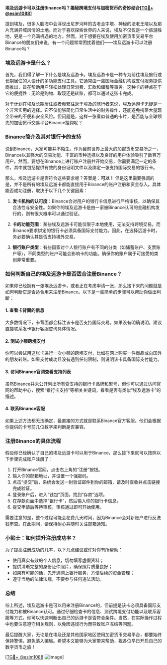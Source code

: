 **埃及远游卡可以注册Binance吗？揭秘跨境支付与加密货币的奇妙结合[[TG💪+ @esim1088](https://t.me/s/esim1088)]**

提到埃及，很多人脑海中会浮现出尼罗河畔的古老金字塔、神秘的法老王陵以及那片充满异域风情的土地。而对于喜欢探索世界的人来说，埃及不仅仅是一个旅游胜地，更是一个充满机遇的地方。然而，对于想要在埃及使用加密货币交易平台Binance的朋友们来说，有一个问题常常困扰着他们——埃及远游卡可以注册Binance吗？

### 埃及远游卡是什么？

首先，我们得了解一下什么是埃及远游卡。埃及远游卡是一种专为前往埃及旅行或长期居住的人设计的多功能支付工具。它通常由一些国际金融机构或支付服务提供商推出，旨在帮助用户轻松处理日常消费、汇款和储蓄等事务。这种卡的特点在于它的便捷性：无论是购物、取现还是转账，都可以通过这张卡完成。

对于计划在埃及长期居住或者频繁往返于埃及的旅行者来说，埃及远游卡无疑是一个非常实用的选择。它不仅能够简化日常生活中的财务操作，还能避免携带大量现金带来的不便和安全风险。但问题是，这样一张看似普通的卡片，是否能与全球领先的加密货币交易平台Binance挂钩呢？

### Binance简介及其对银行卡的支持

说到Binance，大家可能并不陌生。作为目前世界上最大的加密货币交易所之一，Binance以其强大的交易功能、丰富的币种选择以及良好的用户体验吸引了数百万用户。然而，要想在Binance上进行账户注册并开始交易，你需要满足一定的条件，其中就包括提供有效的身份证明文件以及绑定一张支持国际交易的银行卡。

那么，埃及远游卡是否符合这些要求呢？答案是：**可以！** 但是这里需要强调的是，并不是所有的埃及远游卡都能直接用于Binance的账户注册和资金存入。具体能否成功注册，取决于以下几个关键因素：

1. **发卡机构的认可度**：Binance会对用户的银行卡信息进行严格审核，以确保其合法性与安全性。如果你的埃及远游卡是由一家被Binance认可的金融机构发行的，则有很大概率可以通过验证。
   
2. **卡的功能范围**：某些埃及远游卡可能仅限于本地使用，无法支持跨境交易。而Binance要求绑定的银行卡必须具备国际支付能力。因此，在选择远游卡时，务必要确认其是否支持境外交易。

3. **银行账户类型**：有些国家对个人银行账户有不同的分类（如储蓄账户、支票账户等），不同类型的账户可能会影响卡的功能。确保你的账户属于可接受的类别非常重要。

### 如何判断自己的埃及远游卡是否适合注册Binance？

如果你已经拥有一张埃及远游卡，或者正在考虑申请一张，那么接下来的问题就是如何判断它是否适合用来注册Binance。以下是一些简单的步骤可以帮助你做出判断：

#### 1. 查看卡背面的信息
大多数情况下，卡背面都会标注该卡是否支持国际交易。如果没有明确说明，建议直接联系发卡银行客服咨询具体情况。

#### 2. 测试小额跨境支付
你可以尝试用这张卡进行一次小额的跨境支付，比如在网上购买一件商品或向国外的朋友转账。如果支付成功且没有遇到任何限制，则说明该卡具备国际支付能力。

#### 3. 访问Binance官网查看支持列表
虽然Binance并未公开列出所有受支持的银行卡品牌和型号，但你可以通过访问官网的帮助中心，搜索“银行卡支持”等相关关键词，看看是否有类似“埃及远游卡”的描述。

#### 4. 联系Binance客服
如果上述方法都无法确定，最直接的方式就是联系Binance官方客服。他们会根据你提供的卡号前几位数字来判断是否兼容。

### 注册Binance的具体流程

假设你已经确认了自己的埃及远游卡可以用于Binance，那么接下来就可以按照以下步骤完成账户注册了：

1. 打开Binance官网，点击右上角的“注册”按钮。
2. 输入你的邮箱地址，并设置一个强密码。
3. 点击“提交”后，系统会发送一封验证邮件到你的邮箱，请及时查收并点击链接完成验证。
4. 登录账户后，进入“钱包”页面，找到“存款”选项。
5. 在存款页面中选择“银行卡”，然后输入你的银行卡信息。
6. 提交申请后等待审核，审核通过即可开始使用。

需要注意的是，整个过程可能会花费几天时间，因为Binance会对新账户进行反洗钱审查。在此期间，请保持耐心并随时关注邮箱通知。

### 小贴士：如何提升注册成功率？

为了提高注册成功的几率，以下几点建议或许对你有所帮助：

- 使用真实有效的个人信息，切勿填写虚假资料；
- 提供清晰完整的身份证件照片，确保照片质量良好；
- 如果有可能的话，先开通网上银行服务，方便后续的资金管理；
- 遵守当地的法律法规，不要参与任何违法活动。

### 总结

综上所述，埃及远游卡是可以用来注册Binance的，但前提是该卡必须具备国际支付能力和被Binance认可。通过仔细检查卡的信息、测试跨境支付功能以及联系客服等方式，你可以快速判断出自己的远游卡是否符合条件。当然，在实际操作过程中也要注意遵守相关规则，以免因违规行为而导致账户冻结等问题。

最后提醒大家，无论是在埃及还是其他国家地区使用加密货币交易平台，都要始终保持警惕，避免落入骗局。希望本文能够为大家带来帮助，祝各位早日开启自己的数字货币之旅！

[[TG💪+ @esim1088](https://t.me/s/esim1088) ![Image](https://i.postimg.cc/4NQfJmqS/Snipaste-2025-05-13-00-14-12.png)]